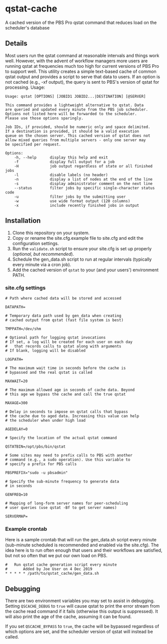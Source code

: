 # qstat-cache
A cached version of the PBS Pro qstat command that reduces load on the scheduler's database

## Details
Most users run the qstat command at reasonable intervals and things work well. However, with the advent of workflow managers more users are running qstat at frequencies much too high for current versions of PBS Pro to support well. This utility creates a simple text-based cache of common qstat output and provides a script to serve that data to users. If an option is not cached (e.g., -xf output), the query is sent to PBS's version of qstat for processing. Usage:

```
Usage: qstat [OPTIONS] [JOBID1 JOBID2...|DESTINATION] [@SERVER]

This command provides a lightweight alternative to qstat. Data
are queried and updated every minute from the PBS job scheduler.
Options not listed here will be forwarded to the scheduler.
Please use those options sparingly.

Job IDs, if provided, should be numeric only and space delimited.
If a destination is provided, it should be a valid execution
queue on the chosen server. This cached version of qstat does not
allow mixed queries from multiple servers - only one server may
be specified per request.

Options:
    -h, --help      display this help and exit
    -f              display full output for a job
    -H              job output regardless of state or all finished jobs
    -l              disable labels (no header)
    -n              display a list of nodes at the end of the line
    -s              display administrator comment on the next line
    --status        filter jobs by specific single-character status code
    -u              filter jobs by the submitting user
    -w              use wide format output (120 columns)
    -x              include recently finished jobs in output
```

## Installation

1. Clone this repository on your system.
2. Copy or rename the site.cfg.example file to site.cfg and edit the configuration settings.
3. Run the `validate.sh` script to ensure your site.cfg is set up properly (*optional, but recommended*).
4. Schedule the gen_data.sh script to run at regular intervals (typically every minute via a cron job).
5. Add the cached version of `qstat` to your (and your users') environment PATH.

### site.cfg settings

```
# Path where cached data will be stored and accessed

DATAPATH=

# Temporary data path used by gen_data when creating
# cached output from qstat (fast file system is best)

TMPPATH=/dev/shm

# Optional path for logging qstat invocations
# If set, a log will be created for each user on each day
#   that records calls to qstat along with arguments
# If blank, logging will be disabled

LOGPATH=

# The maximum wait time in seconds before the cache is
# bypassed and the real qstat is called

MAXWAIT=20

# The maximum allowed age in seconds of cache data. Beyond
# this age we bypass the cache and call the true qstat

MAXAGE=300

# Delay in seconds to impose on qstat calls that bypass
# the cache due to aged data. Increasing this value can help
# the scheduler when under high load

AGEDELAY=0

# Specify the location of the actual qstat command

QSTATBIN=/opt/pbs/bin/qstat

# Some sites may need to prefix calls to PBS with another
# command (e.g., a sudo operation). Use this variable to
# specify a prefix for PBS calls

PBSPREFIX="sudo -u pbsadmin"

# Specify the sub-minute frequency to generate data
# in seconds

GENFREQ=10

# Mapping of long-form server names for peer-scheduling
# user queries (use qstat -Bf to get server names)

SERVERMAP=
```

### Example crontab

Here is a sample crontab that will run the gen_data.sh script every minute (sub-minute scheduled is recommended and enabled via the site.cfg). The idea here is to run often enough that users and their workflows are satisfied, but not so often that we put our own load on PBS.

```
#   Run qstat cache generation script every minute
#       Added by Joe User on 4 Dec 2019
* * * * * /path/to/qstat_cache/gen_data.sh
```

## Debugging

There are two environment variables you may set to assist in debugging. Setting `QSCACHE_DEBUG` to `true` will cause qstat to print the error stream from the cache read command if it fails (otherwise this output is suppressed). It will also print the age of the cache, assuming it can be found.

If you set `QSCACHE_BYPASS` to `true`, the cache will be bypassed regardless of which options are set, and the scheduler version of qstat will instead be called.
